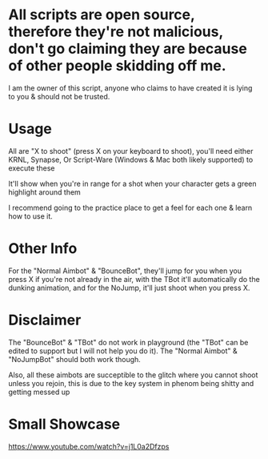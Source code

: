 # All scripts are open source, therefore they're not malicious, don't go claiming they are because of other people skidding off me.

I am the owner of this script, anyone who claims to have created it is lying to you & should not be trusted.

# Usage

All are "X to shoot" (press X on your keyboard to shoot), you'll need either KRNL, Synapse, Or Script-Ware (Windows & Mac both likely supported) to execute these

It'll show when you're in range for a shot when your character gets a green highlight around them

I recommend going to the practice place to get a feel for each one & learn how to use it.

# Other Info

For the "Normal Aimbot" & "BounceBot", they'll jump for you when you press X if you're not already in the air, with the TBot it'll automatically do the dunking animation, and for the NoJump, it'll just shoot when you press X.

# Disclaimer

The "BounceBot" & "TBot" do not work in playground (the "TBot" can be edited to support but I will not help you do it). The "Normal Aimbot" &  "NoJumpBot" should both work though.

Also, all these aimbots are succeptible to the glitch where you cannot shoot unless you rejoin, this is due to the key system in phenom being shitty and getting messed up

# Small Showcase

https://www.youtube.com/watch?v=j1L0a2Dfzps
